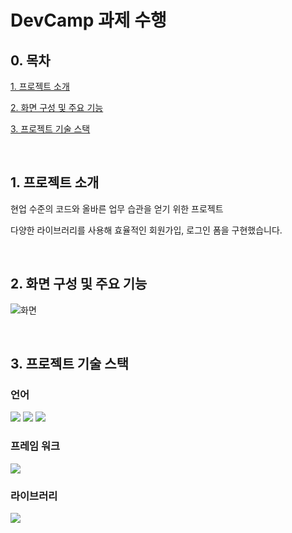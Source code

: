 # DevCamp 과제 수행

## 0. 목차
[1. 프로젝트 소개](#1-프로젝트-소개)

[2. 화면 구성 및 주요 기능](#2-화면-구성-및-주요-기능)

[3. 프로젝트 기술 스택](#3-프로젝트-기술-스택)

</br>

## 1. 프로젝트 소개
현업 수준의 코드와 올바른 업무 습관을 얻기 위한 프로젝트

다양한 라이브러리를 사용해 효율적인 회원가입, 로그인 폼을 구현했습니다.

</br>

##  2. 화면 구성 및 주요 기능
![화면](https://github.com/haniStudy/devcamp/assets/134919218/682b70ed-6c52-4b64-9c87-2b41e7df2b43)

</br>

##  3. 프로젝트 기술 스택
###  언어
 <div style="margin: 0 auto; text-align: start;" align= "start">
<img src="https://img.shields.io/badge/HTML5-E34F26?style=for-the-badge&logo=HTML5&logoColor=white">
<img src="https://img.shields.io/badge/CSS3-1572B6?style=for-the-badge&logo=CSS3&logoColor=white">
<img src="https://img.shields.io/badge/Typescript-3178C6?style=for-the-badge&logo=typescript&logoColor=white">
</div>

###  프레임 워크
<img src="https://img.shields.io/badge/Next.js-000000?style=for-the-badge&logo=next.js&logoColor=white">

### 라이브러리
<img src="https://img.shields.io/badge/Tailwind%20CSS-38B2AC?style=for-the-badge&logo=tailwind-css&logoColor=white">

